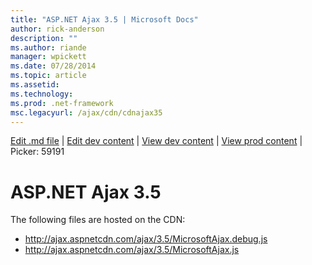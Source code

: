 ```yaml
---
title: "ASP.NET Ajax 3.5 | Microsoft Docs"
author: rick-anderson
description: ""
ms.author: riande
manager: wpickett
ms.date: 07/28/2014
ms.topic: article
ms.assetid: 
ms.technology: 
ms.prod: .net-framework
msc.legacyurl: /ajax/cdn/cdnajax35
---
```

[Edit .md file](C:\Projects\msc\dev\Msc.Www\Web.ASP\App_Data\github\ajax\cdn\cdnajax35.md) | [Edit dev content](http://www.aspdev.net/umbraco#/content/content/edit/59191) | [View dev content](http://docs.aspdev.net/tutorials/ajax/cdn/cdnajax35.html) | [View prod content](http://www.asp.net/ajax/cdn/cdnajax35) | Picker: 59191

ASP.NET Ajax 3.5
====================
The following files are hosted on the CDN:

- http://ajax.aspnetcdn.com/ajax/3.5/MicrosoftAjax.debug.js
- http://ajax.aspnetcdn.com/ajax/3.5/MicrosoftAjax.js
